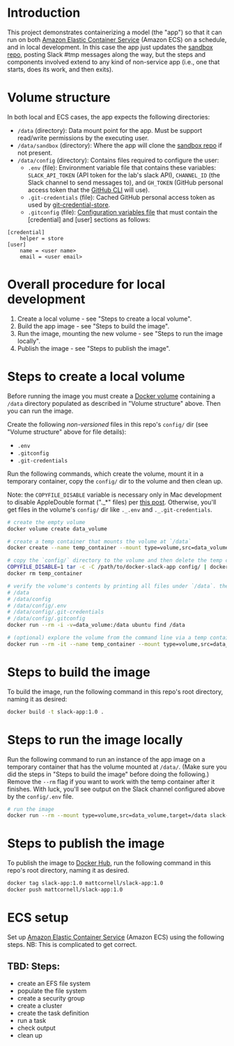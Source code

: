 # Introduction

This project demonstrates containerizing a model (the "app") so that it can run on both [Amazon Elastic Container Service](https://aws.amazon.com/ecs/) (Amazon ECS) on a schedule, and in local development. In this case the app just updates the [sandbox repo](https://github.com/reichlabmachine/sandbox), posting Slack #tmp messages along the way, but the steps and components involved extend to any kind of non-service app (i.e., one that starts, does its work, and then exits).

# Volume structure

In both local and ECS cases, the app expects the following directories:

- `/data` (directory): Data mount point for the app. Must be support read/write permissions by the executing user.
- `/data/sandbox` (directory): Where the app will clone the [sandbox repo](https://github.com/reichlabmachine/sandbox) if not present.
- `/data/config` (directory): Contains files required to configure the user:
    - `.env` (file): Environment variable file that contains these variables: `SLACK_API_TOKEN` (API token for the lab's slack API), `CHANNEL_ID` (the Slack channel to send messages to), and `GH_TOKEN` (GitHub personal access token that the [GitHub CLI](https://cli.github.com/) will use).
    - `.git-credentials` (file): Cached GitHub personal access token as used by [git-credential-store](https://git-scm.com/docs/git-credential-store).
    - `.gitconfig` (file): [Configuration variables file](https://git-scm.com/docs/git-config#_configuration_file) that must contain the [credential] and [user] sections as follows:

```
[credential]
    helper = store
[user]
    name = <user name>
    email = <user email>
```

# Overall procedure for local development

1. Create a local volume - see "Steps to create a local volume".
1. Build the app image - see "Steps to build the image".
1. Run the image, mounting the new volume - see "Steps to run the image locally".
1. Publish the image - see "Steps to publish the image".

# Steps to create a local volume

Before running the image you must create a [Docker volume](https://docs.docker.com/storage/volumes/) containing a `/data` directory populated as described in "Volume structure" above. Then you can run the image.

Create the following _non-versioned_ files in this repo's `config/` dir (see "Volume structure" above for file details):

- `.env`
- `.gitconfig`
- `.git-credentials`

Run the following commands, which create the volume, mount it in a temporary container, copy the `config/` dir to the volume and then clean up.

Note: the `COPYFILE_DISABLE` variable is necessary only in Mac development to disable AppleDouble format ("._*" files) per [this post](https://superuser.com/questions/61185/why-do-i-get-files-like-foo-in-my-tarball-on-os-x). Otherwise, you'll get files in the volume's `config/` dir like `._.env` and `._.git-credentials`.

```bash
# create the empty volume
docker volume create data_volume

# create a temp container that mounts the volume at `/data`
docker create --name temp_container --mount type=volume,src=data_volume,target=/data ubuntu

# copy the `config/` directory to the volume and then delete the temp container. substitute your repo's root directory for the placeholder shown
COPYFILE_DISABLE=1 tar -c -C /path/to/docker-slack-app config/ | docker cp - temp_container:/data
docker rm temp_container

# verify the volume's contents by printing all files under `/data`. the output should look like this:
# /data
# /data/config
# /data/config/.env
# /data/config/.git-credentials
# /data/config/.gitconfig
docker run --rm -i -v=data_volume:/data ubuntu find /data

# (optional) explore the volume from the command line via a temp container
docker run --rm -it --name temp_container --mount type=volume,src=data_volume,target=/data ubuntu /bin/bash
```

# Steps to build the image

To build the image, run the following command in this repo's root directory, naming it as desired:

```bash
docker build -t slack-app:1.0 .
```

# Steps to run the image locally

Run the following command to run an instance of the app image on a temporary container that has the volume mounted at `/data/`. (Make sure you did the steps in "Steps to build the image" before doing the following.) Remove the `--rm` flag if you want to work with the temp container after it finishes. With luck, you'll see output on the Slack channel configured above by the `config/.env` file.

```bash
# run the image
docker run --rm --mount type=volume,src=data_volume,target=/data slack-app:1.0
```

# Steps to publish the image

To publish the image to [Docker Hub](https://hub.docker.com/), run the following command in this repo's root directory, naming it as desired.

```bash
docker tag slack-app:1.0 mattcornell/slack-app:1.0
docker push mattcornell/slack-app:1.0
```

# ECS setup

Set up [Amazon Elastic Container Service](https://aws.amazon.com/ecs/) (Amazon ECS) using the following steps. NB: This is complicated to get correct.

## TBD: Steps:

- create an EFS file system
- populate the file system
- create a security group
- create a cluster
- create the task definition
- run a task
- check output
- clean up
